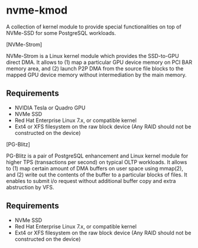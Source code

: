 nvme-kmod
=========
A collection of kernel module to provide special functionalities on top of
NVMe-SSD for some PostgreSQL workloads.

[NVMe-Strom]

NVMe-Strom is a Linux kernel module which provides the SSD-to-GPU direct DMA.
It allows to (1) map a particular GPU device memory on PCI BAR memory area,
and (2) launch P2P DMA from the source file blocks to the mapped GPU device
memory without intermediation by the main memory.

Requirements
------------
* NVIDIA Tesla or Quadro GPU
* NVMe SSD
* Red Hat Enterprise Linux 7.x, or compatible kernel
* Ext4 or XFS filesystem on the raw block device
  (Any RAID should not be constructed on the device)


[PG-Blitz]

PG-Blitz is a pair of PostgreSQL enhancement and Linux kernel module for
higher TPS (transactions per second) on typical OLTP workloads.
It allows to (1) map certain amount of DMA buffers on user space using mmap(2),
and (2) write out the contents of the buffer to a particular blocks of files.
It enables to submit i/o request without additional buffer copy and extra
abstruction by VFS.

Requirements
------------
* NVMe SSD
* Red Hat Enterprise Linux 7.x, or compatible kernel
* Ext4 or XFS filesystem on the raw block device
  (Any RAID should not be constructed on the device)
